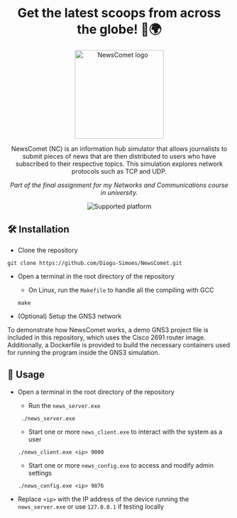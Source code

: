 <h1 align="center">
  Get the latest scoops from across the globe! 📰🌍
</h1>

<p align="center">
  <img src="res/logo_transparent_zoomed.png" alt="NewsComet logo" width="200px">
</p>

<p align="center">
  NewsComet (NC) is an information hub simulator that allows journalists to submit pieces of news that are then distributed to users who have subscribed to their respective     topics. This simulation explores network protocols such as TCP and UDP.
</p>
<p align="center">
  <i>Part of the final assignment for my Networks and Communications course in university.</i>
</p>

<p align="center">
  <picture>
    <img src="https://img.shields.io/badge/platform-linux-blue" alt="Supported platform">
  </picture>
</p>

<h2>
🛠️ Installation
</h2>

* Clone the repository
```
git clone https://github.com/Diogu-Simoes/NewsComet.git
```

* Open a terminal in the root directory of the repository

  * On Linux, run the `Makefile` to handle all the compiling with GCC
  ```
  make
  ```
 
* (Optional) Setup the GNS3 network
<p>
  To demonstrate how NewsComet works, a demo GNS3 project file is included in this repository, which uses the Cisco 2691 router image. Additionally, a Dockerfile is provided     to build the necessary containers used for running the program inside the GNS3 simulation.
</p>
  
<h2>
🚩 Usage
</h2>

* Open a terminal in the root directory of the repository

  * Run the `news_server.exe`
  ```
   ./news_server.exe
  ```

  * Start one or more `news_client.exe` to interact with the system as a user
  ```
  ./news_client.exe <ip> 9000
  ```

  * Start one or more `news_config.exe` to access and modify admin settings
  ```
  ./news_config.exe <ip> 9876
  ```

* Replace `<ip>` with the IP address of the device running the `news_server.exe` or use `127.0.0.1` if testing locally

